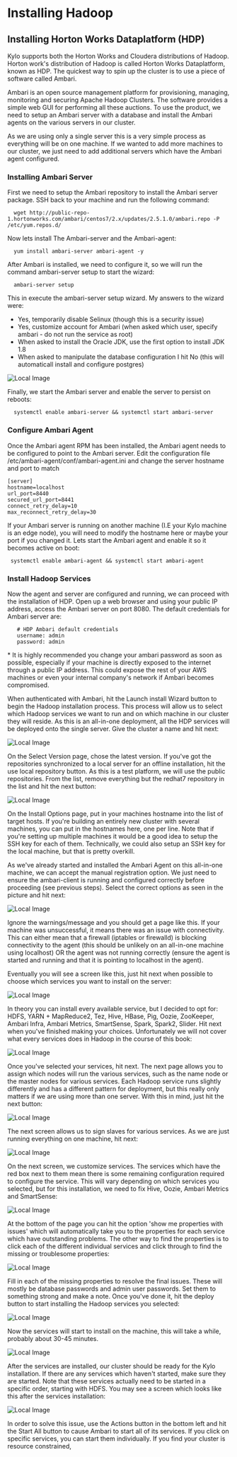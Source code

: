 # Installing Hadoop

## Installing Horton Works Dataplatform (HDP)

Kylo supports both the Horton Works and Cloudera distributions of Hadoop. Horton work's distribution of Hadoop is called Horton Works Dataplatform, known as HDP. The quickest way to spin up the cluster is to use a piece of software called Ambari.

Ambari is an open source management platform for provisioning, managing, monitoring and securing Apache Hadoop Clusters. The software provides a simple web GUI for performing all these auctions. To use the product, we need to setup an Ambari server with a database and install the Ambari agents on the various servers in our cluster.

As we are using only a single server this is a very simple process as everything will be on one machine. If we wanted to add more machines to our cluster, we just need to add additional servers which have the Ambari agent configured.

### Installing Ambari Server

First we need to setup the Ambari repository to install the Ambari server package. SSH back to your machine and run the following command:

```
  wget http://public-repo-1.hortonworks.com/ambari/centos7/2.x/updates/2.5.1.0/ambari.repo -P /etc/yum.repos.d/
```

Now lets install The Ambari-server and the Ambari-agent:

```
  yum install ambari-server ambari-agent -y
```

After Ambari is installed, we need to configure it, so we will run the command ambari-server setup to start the wizard:

```
  ambari-server setup
```

This in execute the ambari-server setup wizard. My answers to the wizard were:
  -  Yes, temporarily disable Selinux (though this is a security issue)
  -  Yes, customize account for Ambari (when asked which user, specify ambari - do not run the service as root)
  -  When asked to install the Oracle JDK, use the first option to install JDK 1.8
  -  When asked to manipulate the database configuration I hit No (this will automaticall install and configure postgres)

![Local Image](/images/ambari-server-setup-complete.png)

Finally, we start the Ambari server and enable the server to persist on reboots:

```
  systemctl enable ambari-server && systemctl start ambari-server
```

### Configure Ambari Agent

Once the Ambari agent RPM has been installed, the Ambari agent needs to be configured to point to the Ambari server. Edit the configuration file /etc/ambari-agent/conf/ambari-agent.ini and change the server hostname and port to match

```
[server]
hostname=localhost
url_port=8440
secured_url_port=8441
connect_retry_delay=10
max_reconnect_retry_delay=30
```

If your Ambari server is running on another machine (I.E your Kylo machine is an edge node), you will need to modify the hostname here or maybe your port if you changed it. Lets start the Ambari agent and enable it so it becomes active on boot:

```
 systemctl enable ambari-agent && systemctl start ambari-agent
```

### Install Hadoop Services

Now the agent and server are configured and running, we can proceed with the installation of HDP. Open up a web browser and using your public IP address, access the Ambari server on port 8080. The default credentials for Ambari server are:

```
   # HDP Ambari default credentials
   username: admin
   password: admin
```

&ast; It is highly recommended you change your ambari password as soon as possible, especially if your machine is directly exposed to the internet through a public IP address. This could expose the rest of your AWS machines or even your internal company's network if Ambari becomes compromised.

When authenticated with Ambari, hit the Launch install Wizard button to begin the Hadoop installation process. This process will allow us to select which Hadoop services we want to run and on which machine in our cluster they will reside. As this is an all-in-one deployment, all the HDP services will be deployed onto the single server. Give the cluster a name and hit next:

![Local Image](/images/hdp-kylo-cluster.png)

On the Select Version page, chose the latest version. If you've got the repositories synchronized to a local server for an offline installation, hit the use local repository button. As this is a test platform, we will use the public repositories. From the list, remove everything but the redhat7 repository in the list and hit the next button:

![Local Image](/images/hdp-repo-rhel7.PNG)

On the Install Options page, put in your machines hostname into the list of target hosts. If you're building an entirely new cluster with several machines, you can put in the hostnames here, one per line. Note that if you're setting up multiple machines it would be a good idea to setup the SSH key for each of them. Technically, we could also setup an SSH key for the local machine, but that is pretty overkill.

As we've already started and installed the Ambari Agent on this all-in-one machine, we can accept the manual registration option. We just need to ensure the ambari-client is running and configured correctly before proceeding (see previous steps). Select the correct options as seen in the picture and hit next:

![Local Image](/images/hdp-ambari-hosts.PNG)

Ignore the warnings/message and you should get a page like this. If your machine was unsuccessful, it means there was an issue with connectivity. This can either mean that a firewall (iptables or firewalld) is blocking connectivity to the agent (this should be unlikely on an all-in-one machine using localhost) OR the agent was not running correctly (ensure the agent is started and running and that it is pointing to localhost in the agent).

Eventually you will see a screen like this, just hit next when possible to choose which services you want to install on the server:

![Local Image](/images/hdp-ambari-registered.PNG)

In theory you can install every available service, but I decided to opt for: HDFS, YARN + MapReduce2, Tez, Hive, HBase, Pig, Oozie, ZooKeeper, Ambari Infra, Ambari Metrics, SmartSense, Spark, Spark2, Slider. Hit next when you've finished making your choices. Unfortunately we will not cover what every services does in Hadoop in the course of this book:

![Local Image](/images/hdp-ambari-services.PNG)

Once you've selected your services, hit next. The next page allows you to assign which nodes will run the various services, such as the name node or the master nodes for various services. Each Hadoop service runs slightly differently and has a different pattern for deployment, but this really only matters if we are using more than one server. With this in mind, just hit the next button:

![Local Image](/images/hdp-ambari-assign-masters.PNG)

The next screen allows us to sign slaves for various services. As we are just running everything on one machine, hit next:

![Local Image](/images/hdp-assign-slaves.PNG)

On the next screen, we customize services. The services which have the red box next to them mean there is some remaining configuration required to configure the service. This will vary depending on which services you selected, but for this installation, we need to fix Hive, Oozie, Ambari Metrics and SmartSense:

![Local Image](/images/hdp-ambari-assign-masters.PNG)

At the bottom of the page you can hit the option 'show me properties with issues' which will automatically take you to the properties for each service which have outstanding problems. The other way to find the properties is to click each of the different individual services and click through to find the missing or troublesome properties:

![Local Image](/images/ambari-server-services-settings-outstanding.PNG)

Fill in each of the missing properties to resolve the final issues. These will mostly be database passwords and admin user passwords. Set them to something strong and make a note. Once you've done it, hit the deploy button to start installing the Hadoop services you selected:

![Local Image](/images/hdp-ambari-services-deploy.PNG)

Now the services will start to install on the machine, this will take a while, probably about 30-45 minutes.

![Local Image](/images/ambari-hdp-installing-services.PNG)

After the services are installed, our cluster should be ready for the Kylo installation. If there are any services which haven't started, make sure they are started. Note that these services actually need to be started in a specific order, starting with HDFS. You may see a screen which looks like this after the services installation:

![Local Image](/images/hdp-ambari-services-down.PNG)

In order to solve this issue, use the Actions button in the bottom left and hit the Start All button to cause Ambari to start all of its services. If you click on specific services, you can start them individually. If you find your cluster is resource constrained, 
